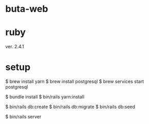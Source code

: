 # buta-web

# ruby
ver. 2.4.1

# setup
$ brew install yarn
$ brew install postgresql
$ brew services start postgresql

$ bundle install
$ bin/rails yarn:install

$ bin/rails db:create
$ bin/rails db:migrate
$ bin/rails db:seed

$ bin/rails server
